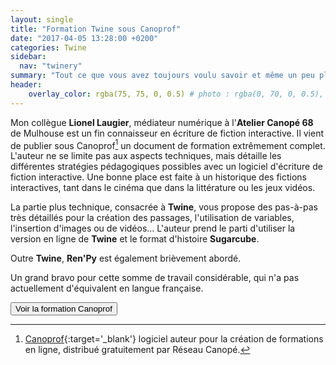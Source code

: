 ```yaml
---
layout: single
title: "Formation Twine sous Canoprof"
date: "2017-04-05 13:28:00 +0200"
categories: Twine
sidebar:
  nav: "twinery"
summary: "Tout ce que vous avez toujours voulu savoir et même un peu plus."
header:
    overlay_color: rgba(75, 75, 0, 0.5) # photo : rgba(0, 70, 0, 0.5), twine : rgba(75, 75, 0, 0.5), jekyll : rgba(0, 20, 120, 0.5), divers : rgba(0, 0, 70, 0.5)
---
```


Mon collègue **Lionel Laugier**, médiateur numérique à l'**Atelier Canopé 68** de Mulhouse est un fin connaisseur en écriture de fiction interactive. Il vient de publier sous Canoprof[^canoprof] un document de formation extrêmement complet. L'auteur ne se limite pas aux aspects techniques, mais détaille les différentes stratégies pédagogiques possibles avec un logiciel d'écriture de fiction interactive. Une bonne place est faite à un historique des fictions interactives, tant dans le cinéma que dans la littérature ou les jeux vidéos.

La partie plus technique, consacrée à **Twine**, vous propose des pas-à-pas très détaillés pour la création des passages, l'utilisation de variables, l'insertion d'images ou de vidéos... L'auteur prend le parti d'utiliser la version en ligne de **Twine** et le format d'histoire **Sugarcube**.

Outre **Twine**, **Ren'Py** est également brièvement abordé.

Un grand bravo pour cette somme de travail considérable, qui n'a pas actuellement d'équivalent en langue française.

<a href="https://lionel-laugier.canoprof.fr/eleve/FORMATION%20PAF/Parcours_Fiction_Interactive/index.xhtml" target="_blank"><button class="btn btn--info" >Voir la formation Canoprof</button></a>

[^canoprof]: [Canoprof](https://www.reseau-canope.fr/canoprof.html){:target='_blank'} logiciel auteur pour la  création de formations en ligne, distribué gratuitement par Réseau Canopé.
